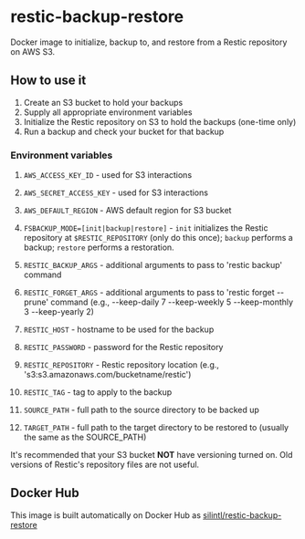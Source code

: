 # restic-backup-restore
Docker image to initialize, backup to, and restore from a Restic repository on AWS S3.

## How to use it
1. Create an S3 bucket to hold your backups
2. Supply all appropriate environment variables
3. Initialize the Restic repository on S3 to hold the backups (one-time only)
4. Run a backup and check your bucket for that backup

### Environment variables
1. `AWS_ACCESS_KEY_ID` - used for S3 interactions

2. `AWS_SECRET_ACCESS_KEY` - used for S3 interactions

3. `AWS_DEFAULT_REGION` - AWS default region for S3 bucket 

4. `FSBACKUP_MODE=[init|backup|restore]` - `init` initializes the Restic repository at `$RESTIC_REPOSITORY` (only do this once); `backup` performs a backup; `restore` performs a restoration.

5. `RESTIC_BACKUP_ARGS` - additional arguments to pass to 'restic backup' command

6. `RESTIC_FORGET_ARGS` - additional arguments to pass to 'restic forget --prune' command (e.g., --keep-daily 7 --keep-weekly 5  --keep-monthly 3 --keep-yearly 2)

7. `RESTIC_HOST` - hostname to be used for the backup

8. `RESTIC_PASSWORD` - password for the Restic repository

9. `RESTIC_REPOSITORY` - Restic repository location (e.g., 's3:s3.amazonaws.com/bucketname/restic')

10. `RESTIC_TAG` - tag to apply to the backup

11. `SOURCE_PATH` - full path to the source directory to be backed up

12. `TARGET_PATH` - full path to the target directory to be restored to (usually the same as the SOURCE\_PATH)

It's recommended that your S3 bucket **NOT** have versioning turned on.
Old versions of Restic's repository files are not useful.

## Docker Hub
This image is built automatically on Docker Hub as [silintl/restic-backup-restore](https://hub.docker.com/r/silintl/restic-backup-restore/)
